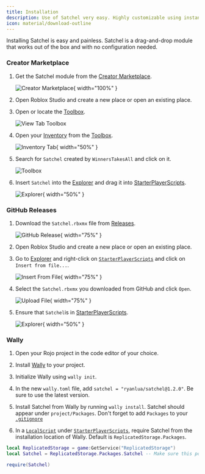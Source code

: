 ```yaml
---
title: Installation
description: Use of Satchel very easy. Highly customizable using instance attributes and with scripting support.
icon: material/download-outline
---
```


Installing Satchel is easy and painless. Satchel is a drag-and-drop module that works out of the box and with no configuration needed.

### Creator Marketplace

1. Get the Satchel module from the [Creator Marketplace](https://create.roblox.com/marketplace/asset/13947506401).

    ![Creator Marketplace](https://raw.githubusercontent.com/RyanLua/Satchel/main/assets/CreatorMarketplace.png){ width="100%" }

2. Open Roblox Studio and create a new place or open an existing place.

3. Open or locate the [Toolbox](https://create.roblox.com/docs/studio/toolbox).

    ![View Tab Toolbox](https://prod.docsiteassets.roblox.com/assets/studio/general/View-Tab-Toolbox.png)

4. Open your [Inventory](https://create.roblox.com/docs/studio/toolbox#inventory) from the [Toolbox](https://create.roblox.com/docs/studio/toolbox).

    ![Inventory Tab](https://prod.docsiteassets.roblox.com/assets/studio/toolbox/Inventory-Tab.png){ width="50%" }

5. Search for `Satchel` created by `WinnersTakesAll` and click on it.

    ![Toolbox](https://raw.githubusercontent.com/RyanLua/Satchel/main/assets/MarketplaceCard.png)

6. Insert `Satchel` into the [Explorer](https://create.roblox.com/docs/studio/explorer) and drag it into [StarterPlayerScripts](https://create.roblox.com/docs/reference/engine/classes/StarterPlayerScripts).

    ![Explorer](https://github.com/RyanLua/Satchel/assets/80087248/97d51886-08b6-40bb-b16b-90433dd7d2b7){ width="50%" }

### GitHub Releases

1. Download the `Satchel.rbxmx` file from [Releases](https://github.com/RyanLua/Satchel/releases).

    ![GitHub Release](https://raw.githubusercontent.com/RyanLua/Satchel/main/assets/GitHubReleases.png){ width="75%" }

2. Open Roblox Studio and create a new place or open an existing place.

3. Go to [Explorer](https://create.roblox.com/docs/studio/explorer) and right-click on [`StarterPlayerScripts`](https://create.roblox.com/docs/reference/engine/classes/StarterPlayerScripts) and click on `Insert from file...`.

    ![Insert From File](https://raw.githubusercontent.com/RyanLua/Satchel/main/assets/InsertFromFile.png){ width="75%" }

4. Select the `Satchel.rbxmx` you downloaded from GitHub and click `Open`.

    ![Upload File](https://raw.githubusercontent.com/RyanLua/Satchel/main/assets/SelectFile.png){ width="75%" }

5. Ensure that `Satchel`is in [StarterPlayerScripts](https://create.roblox.com/docs/reference/engine/classes/StarterPlayerScripts).

    ![Explorer](https://github.com/RyanLua/Satchel/assets/80087248/97d51886-08b6-40bb-b16b-90433dd7d2b7){ width="50%" }

### Wally

1. Open your Rojo project in the code editor of your choice.

2. Install [Wally](https://wally.run/install) to your project.

3. Initialize Wally using `wally init`.

4. In the new `wally.toml` file, add `satchel = "ryanlua/satchel@1.2.0"`. Be sure to use the latest version.

5. Install Satchel from Wally by running `wally install`. Satchel should appear under `project/Packages`. Don't forget to add `Packages` to your [`.gitignore`](http://git-scm.com/docs/gitignore)

6. In a [`LocalScript`](https://create.roblox.com/docs/reference/engine/classes/LocalScript) under [`StarterPlayerScripts`](https://create.roblox.com/docs/reference/engine/classes/StarterPlayerScripts), require Satchel from the installation location of Wally. Default is `ReplicatedStorage.Packages`.

```lua title="LocalScript" linenums="1"
local ReplicatedStorage = game:GetService("ReplicatedStorage")
local Satchel = ReplicatedStorage.Packages.Satchel -- Make sure this points to where Satchel is

require(Satchel)
```

